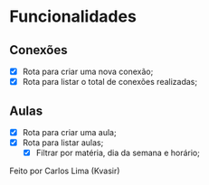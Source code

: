 # Funcionalidades

## Conexões

- [x] Rota para criar uma nova conexão;
- [x] Rota para listar o total de conexões realizadas;

## Aulas

- [x] Rota para criar uma aula;
- [x] Rota para listar aulas;
   - [x] Filtrar por matéria, dia da semana e horário;

Feito por Carlos Lima (Kvasir)